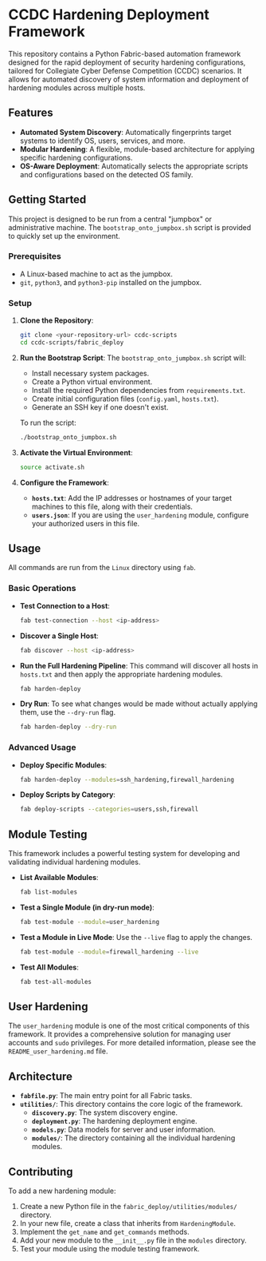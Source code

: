# CCDC Hardening Deployment Framework

This repository contains a Python Fabric-based automation framework designed for the rapid deployment of security hardening configurations, tailored for Collegiate Cyber Defense Competition (CCDC) scenarios. It allows for automated discovery of system information and deployment of hardening modules across multiple hosts.

## Features

*   **Automated System Discovery**: Automatically fingerprints target systems to identify OS, users, services, and more.
*   **Modular Hardening**: A flexible, module-based architecture for applying specific hardening configurations.
*   **OS-Aware Deployment**: Automatically selects the appropriate scripts and configurations based on the detected OS family.

## Getting Started

This project is designed to be run from a central "jumpbox" or administrative machine. The `bootstrap_onto_jumpbox.sh` script is provided to quickly set up the environment.

### Prerequisites

*   A Linux-based machine to act as the jumpbox.
*   `git`, `python3`, and `python3-pip` installed on the jumpbox.

### Setup

1.  **Clone the Repository**:
    ```bash
    git clone <your-repository-url> ccdc-scripts
    cd ccdc-scripts/fabric_deploy
    ```

2.  **Run the Bootstrap Script**:
    The `bootstrap_onto_jumpbox.sh` script will:
    *   Install necessary system packages.
    *   Create a Python virtual environment.
    *   Install the required Python dependencies from `requirements.txt`.
    *   Create initial configuration files (`config.yaml`, `hosts.txt`).
    *   Generate an SSH key if one doesn't exist.

    To run the script:
    ```bash
    ./bootstrap_onto_jumpbox.sh
    ```

3.  **Activate the Virtual Environment**:
    ```bash
    source activate.sh
    ```

4.  **Configure the Framework**:
    *   **`hosts.txt`**: Add the IP addresses or hostnames of your target machines to this file, along with their credentials.
    *   **`users.json`**: If you are using the `user_hardening` module, configure your authorized users in this file.

## Usage

All commands are run from the `Linux` directory using `fab`.

### Basic Operations

*   **Test Connection to a Host**:
    ```bash
    fab test-connection --host <ip-address>
    ```

*   **Discover a Single Host**:
    ```bash
    fab discover --host <ip-address>
    ```

*   **Run the Full Hardening Pipeline**:
    This command will discover all hosts in `hosts.txt` and then apply the appropriate hardening modules.
    ```bash
    fab harden-deploy
    ```

*   **Dry Run**:
    To see what changes would be made without actually applying them, use the `--dry-run` flag.
    ```bash
    fab harden-deploy --dry-run
    ```

### Advanced Usage

*   **Deploy Specific Modules**:
    ```bash
    fab harden-deploy --modules=ssh_hardening,firewall_hardening
    ```

*   **Deploy Scripts by Category**:
    ```bash
    fab deploy-scripts --categories=users,ssh,firewall
    ```

## Module Testing

This framework includes a powerful testing system for developing and validating individual hardening modules.

*   **List Available Modules**:
    ```bash
    fab list-modules
    ```

*   **Test a Single Module (in dry-run mode)**:
    ```bash
    fab test-module --module=user_hardening
    ```

*   **Test a Module in Live Mode**:
    Use the `--live` flag to apply the changes.
    ```bash
    fab test-module --module=firewall_hardening --live
    ```

*   **Test All Modules**:
    ```bash
    fab test-all-modules
    ```

## User Hardening

The `user_hardening` module is one of the most critical components of this framework. It provides a comprehensive solution for managing user accounts and `sudo` privileges. For more detailed information, please see the `README_user_hardening.md` file.

## Architecture

*   **`fabfile.py`**: The main entry point for all Fabric tasks.
*   **`utilities/`**: This directory contains the core logic of the framework.
    *   **`discovery.py`**: The system discovery engine.
    *   **`deployment.py`**: The hardening deployment engine.
    *   **`models.py`**: Data models for server and user information.
    *   **`modules/`**: The directory containing all the individual hardening modules.

## Contributing

To add a new hardening module:

1.  Create a new Python file in the `fabric_deploy/utilities/modules/` directory.
2.  In your new file, create a class that inherits from `HardeningModule`.
3.  Implement the `get_name` and `get_commands` methods.
4.  Add your new module to the `__init__.py` file in the `modules` directory.
5.  Test your module using the module testing framework.
